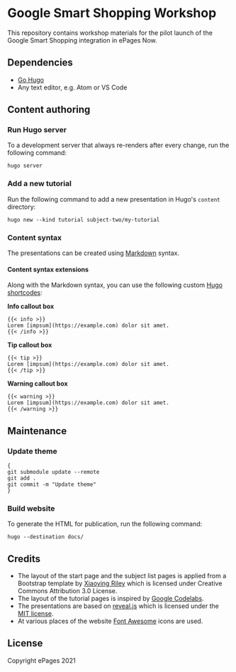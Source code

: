 # Google Smart Shopping Workshop

This repository contains workshop materials for the pilot launch of the Google Smart Shopping integration in ePages Now.

## Dependencies

- [Go Hugo](https://gohugo.io/getting-started/installing)
- Any text editor, e.g. Atom or VS Code

## Content authoring

### Run Hugo server

To a development server that always re-renders after every change, run the following command:

```
hugo server
```

### Add a new tutorial

Run the following command to add a new presentation in Hugo's `content` directory:

```
hugo new --kind tutorial subject-two/my-tutorial
```

### Content syntax

The presentations can be created using [Markdown](https://www.markdownguide.org/basic-syntax) syntax.

#### Content syntax extensions

Along with the Markdown syntax, you can use the following custom [Hugo shortcodes](https://gohugo.io/content-management/shortcodes):

**Info callout box**

```
{{< info >}}
Lorem [impsum](https://example.com) dolor sit amet.
{{< /info >}}
```

**Tip callout box**

```
{{< tip >}}
Lorem [impsum](https://example.com) dolor sit amet.
{{< /tip >}}
```

**Warning callout box**

```
{{< warning >}}
Lorem [impsum](https://example.com) dolor sit amet.
{{< /warning >}}
```

## Maintenance

### Update theme

```
{
git submodule update --remote
git add .
git commit -m "Update theme"
}
```

### Build website

To generate the HTML for publication, run the following command:

```
hugo --destination docs/
```

## Credits

- The layout of the start page and the subject list pages is applied from a Bootstrap template by [Xiaoying Riley](https://themes.3rdwavemedia.com/) which is licensed under Creative Commons Attribution 3.0 License.
- The layout of the tutorial pages is inspired by [Google Codelabs](https://github.com/googlecodelabs/tools).
- The presentations are based on [reveal.js](https://revealjs.com/) which is licensed under the [MIT license](https://github.com/hakimel/reveal.js/blob/master/LICENSE).
- At various places of the website [Font Awesome](https://fontawesome.com/) icons are used.

## License

Copyright ePages 2021
